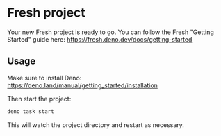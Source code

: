 # Fresh project

Your new Fresh project is ready to go. You can follow the Fresh "Getting
Started" guide here: <https://fresh.deno.dev/docs/getting-started>

## Usage

Make sure to install Deno:
<https://deno.land/manual/getting_started/installation>

Then start the project:

```sh
deno task start
```

This will watch the project directory and restart as necessary.
